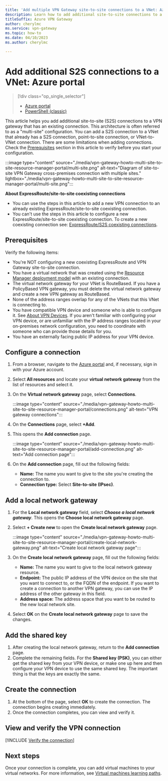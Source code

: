 ```yaml
---
title: 'Add multiple VPN Gateway site-to-site connections to a VNet: Azure portal'
description: Learn how to add additional site-to-site connections to a VPN gateway.
titleSuffix: Azure VPN Gateway
author: cherylmc
ms.service: vpn-gateway
ms.topic: how-to
ms.date: 04/10/2023
ms.author: cherylmc

---
```

# Add additional S2S connections to a VNet: Azure portal

> [!div class="op_single_selector"]
> * [Azure portal](vpn-gateway-howto-multi-site-to-site-resource-manager-portal.md)
> * [PowerShell (classic)](vpn-gateway-multi-site.md)
>

This article helps you add additional site-to-site (S2S) connections to a VPN gateway that has an existing connection. This architecture is often referred to as a "multi-site" configuration. You can add a S2S connection to a VNet that already has a S2S connection, point-to-site connection, or VNet-to-VNet connection. There are some limitations when adding connections. Check the [Prerequisites](#before) section in this article to verify before you start your configuration.

:::image type="content" source="./media/vpn-gateway-howto-multi-site-to-site-resource-manager-portal/multi-site.png" alt-text="Diagram of site-to-site VPN Gateway cross-premises connection with multiple sites." lightbox="./media/vpn-gateway-howto-multi-site-to-site-resource-manager-portal/multi-site.png":::

**About ExpressRoute/site-to-site coexisting connections**

* You can use the steps in this article to add a new VPN connection to an already existing ExpressRoute/site-to-site coexisting connection.
* You can't use the steps in this article to configure a new ExpressRoute/site-to-site coexisting connection. To create a new coexisting connection see: [ExpressRoute/S2S coexisting connections](../expressroute/expressroute-howto-coexist-resource-manager.md).

## <a name="before"></a>Prerequisites

Verify the following items:

* You're NOT configuring a new coexisting ExpressRoute and VPN Gateway site-to-site connection.
* You have a virtual network that was created using the [Resource Manager deployment model](../azure-resource-manager/management/deployment-models.md) with an existing connection.
* The virtual network gateway for your VNet is RouteBased. If you have a PolicyBased VPN gateway, you must delete the virtual network gateway and create a new VPN gateway as RouteBased.
* None of the address ranges overlap for any of the VNets that this VNet is connecting to.
* You have compatible VPN device and someone who is able to configure it. See [About VPN Devices](vpn-gateway-about-vpn-devices.md). If you aren't familiar with configuring your VPN device, or are unfamiliar with the IP address ranges located in your on-premises network configuration, you need to coordinate with someone who can provide those details for you.
* You have an externally facing public IP address for your VPN device.

## <a name="configure"></a>Configure a connection

1. From a browser, navigate to the [Azure portal](https://portal.azure.com) and, if necessary, sign in with your Azure account.
1. Select **All resources** and locate your **virtual network gateway** from the list of resources and select it.
1. On the **Virtual network gateway** page, select **Connections**.

   :::image type="content" source="./media/vpn-gateway-howto-multi-site-to-site-resource-manager-portal/connections.png" alt-text="VPN gateway connections":::
1. On the **Connections** page, select **+Add**.
1. This opens the **Add connection** page.

   :::image type="content" source="./media/vpn-gateway-howto-multi-site-to-site-resource-manager-portal/add-connection.png" alt-text="Add connection page":::
1. On the **Add connection** page, fill out the following fields:

   * **Name:** The name you want to give to the site you're creating the connection to.
   * **Connection type:** Select **Site-to-site (IPsec)**.

## <a name="local"></a>Add a local network gateway

1. For the **Local network gateway** field, select ***Choose a local network gateway***. This opens the **Choose local network gateway** page.
1. Select **+ Create new** to open the **Create local network gateway** page.

   :::image type="content" source="./media/vpn-gateway-howto-multi-site-to-site-resource-manager-portal/create-local-network-gateway.png" alt-text="Create local network gateway page":::
1. On the **Create local network gateway** page, fill out the following fields:

   * **Name:** The name you want to give to the local network gateway resource.
   * **Endpoint:** The public IP address of the VPN device on the site that you want to connect to, or the FQDN of the endpoint. If you want to create a connection to another VPN gateway, you can use the IP address of the other gateway in this field.
   * **Address space:** The address space that you want to be routed to the new local network site.
1. Select **OK** on the **Create local network gateway** page to save the changes.

## <a name="part3"></a>Add the shared key

1. After creating the local network gateway, return to the **Add connection** page.
1. Complete the remaining fields. For the **Shared key (PSK)**, you can either get the shared key from your VPN device, or make one up here and then configure your VPN device to use the same shared key. The important thing is that the keys are exactly the same.

## <a name="create"></a>Create the connection

1. At the bottom of the page, select **OK** to create the connection. The connection begins creating immediately.
1. Once the connection completes, you can view and verify it.

## <a name="verify"></a>View and verify the VPN connection

[!INCLUDE [Verify the connection](../../includes/vpn-gateway-verify-connection-portal-include.md)]

## Next steps

Once your connection is complete, you can add virtual machines to your virtual networks. For more information, see [Virtual machines learning paths](/training/paths/deploy-a-website-with-azure-virtual-machines/).
